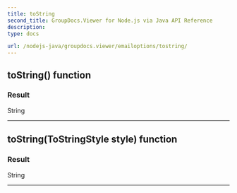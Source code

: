 ```yaml
---
title: toString
second_title: GroupDocs.Viewer for Node.js via Java API Reference
description: 
type: docs

url: /nodejs-java/groupdocs.viewer/emailoptions/tostring/
---
```


## toString()  function


### Result
String


---


## toString(ToStringStyle style)  function


### Result
String


---


